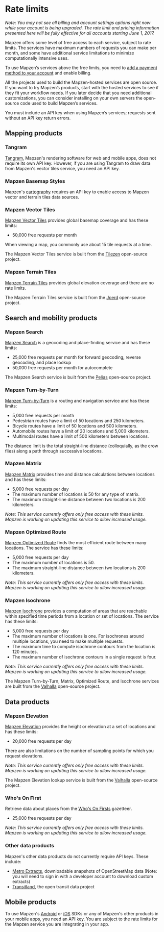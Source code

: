 # Rate limits

_Note: You may not see all billing and account settings options right now while your account is being upgraded. The rate limit and pricing information presented here will be fully effective for all accounts starting June 1, 2017._

Mapzen offers some level of free access to each service, subject to rate limits. The services have maximum numbers of requests you can make per month, and some have additional service limitations to minimize computationally intensive uses.

To use Mapzen’s services above the free limits, you need to [add a payment method to your account](account-settings/#Add-your-payment-method) and enable billing.

All the projects used to build the Mapzen-hosted services are open source. If you want to try Mapzen’s products, start with the hosted services to see if they fit your workflow needs. If you later decide that you need additional customizations, you can consider installing on your own servers the open-source code used to build Mapzen’s services.

You must include an API key when using Mapzen’s services; requests sent without an API key return errors.

## Mapping products

### Tangram

[Tangram](https://mapzen.com/documentation/tangram/), Mapzen's rendering software for web and mobile apps, does not require its own API key. However, if you are using Tangram to draw data from Mapzen's vector tiles service, you need an API key.

### Mapzen Basemap Styles

Mapzen's [cartography](https://mapzen.com/documentation/cartography/) requires an API key to enable access to Mapzen vector and terrain tiles data sources.

### Mapzen Vector Tiles

[Mapzen Vector Tiles](https://mapzen.com/documentation/vector-tiles/) provides global basemap coverage and has these limits:

- 50,000 free requests per month

When viewing a map, you commonly use about 15 tile requests at a time.

The Mapzen Vector Tiles service is built from the [Tilezen](https://github.com/tilezen) open-source project.

### Mapzen Terrain Tiles

[Mapzen Terrain Tiles](https://mapzen.com/documentation/terrain-tiles/) provides global elevation coverage and there are no rate limits.

The Mapzen Terrain Tiles service is built from the [Joerd](https://github.com/tilezen/joerd) open-source project.

## Search and mobility products

### Mapzen Search

[Mapzen Search](https://mapzen.com/documentation/search/) is a geocoding and place-finding service and has these limits:

- 25,000 free requests per month for forward geocoding, reverse geocoding, and place lookup
- 50,000 free requests per month for autocomplete

The Mapzen Search service is built from the [Pelias](https://github.com/pelias) open-source project.

### Mapzen Turn-by-Turn

[Mapzen Turn-by-Turn](https://mapzen.com/documentation/turn-by-turn/) is a routing and navigation service and has these limits:

- 5,000 free requests per month
- Pedestrian routes have a limit of 50 locations and 250 kilometers.
- Bicycle routes have a limit of 50 locations and 500 kilometers.
- Automobile routes have a limit of 20 locations and 5,000 kilometers.
- Multimodal routes have a limit of 500 kilometers between locations.

The distance limit is the total straight-line distance (colloquially, as the crow flies) along a path through successive locations.

### Mapzen Matrix

[Mapzen Matrix](https://mapzen.com/documentation/matrix/) provides time and distance calculations between locations and has these limits:

- 5,000 free requests per day
- The maximum number of locations is 50 for any type of matrix.
- The maximum straight-line distance between two locations is 200 kilometers.

_Note: This service currently offers only free access with these limits. Mapzen is working on updating this service to allow increased usage._

### Mapzen Optimized Route

[Mapzen Optimized Route](https://mapzen.com/documentation/optimized/) finds the most efficient route between many locations. The service has these limits:

- 5,000 free requests per day
- The maximum number of locations is 50.
- The maximum straight-line distance between two locations is 200 kilometers.

_Note: This service currently offers only free access with these limits. Mapzen is working on updating this service to allow increased usage._

### Mapzen Isochrone

[Mapzen Isochrone](https://mapzen.com/documentation/mobility/isochrone/api-reference/) provides a computation of areas that are reachable within specified time periods from a location or set of locations. The service has these limits:

- 5,000 free requests per day
- The maximum number of locations is one. For isochrones around multiple locations, you need to make multiple requests.
- The maximum time to compute isochrone contours from the location is 120 minutes.
- The maximum number of isochrone contours in a single request is four.

_Note: This service currently offers only free access with these limits. Mapzen is working on updating this service to allow increased usage._

The Mapzen Turn-by-Turn, Matrix, Optimized Route, and Isochrone services are built from the [Valhalla](https://github.com/valhalla) open-source project.

## Data products

### Mapzen Elevation

[Mapzen Elevation](https://mapzen.com/documentation/elevation/) provides the height or elevation at a set of locations and has these limits:

- 20,000 free requests per day

There are also limitations on the number of sampling points for which you request elevations.

_Note: This service currently offers only free access with these limits. Mapzen is working on updating this service to allow increased usage._

The Mapzen Elevation lookup service is built from the [Valhalla](https://github.com/valhalla) open-source project.

### Who's On First

Retrieve data about places from the [Who's On Firsts](https://mapzen.com/documentation/wof/) gazetteer.

- 25,000 free requests per day

_Note: This service currently offers only free access with these limits. Mapzen is working on updating this service to allow increased usage._

### Other data products

Mapzen's other data products do not currently require API keys. These include:

- [Metro Extracts](https://mapzen.com/data/metro-extracts/), downloadable snapshots of OpenStreetMap data (Note: you will need to sign in with a developer account to download custom extracts)
- [Transitland](https://transit.land/), the open transit data project

## Mobile products

To use Mapzen's [Android](https://mapzen.com/documentation/android/) or [iOS](https://mapzen.com/documentation/ios/) SDKs or any of Mapzen's other products in your mobile apps, you need an API key. You are subject to the rate limits for the Mapzen service you are integrating in your app.
